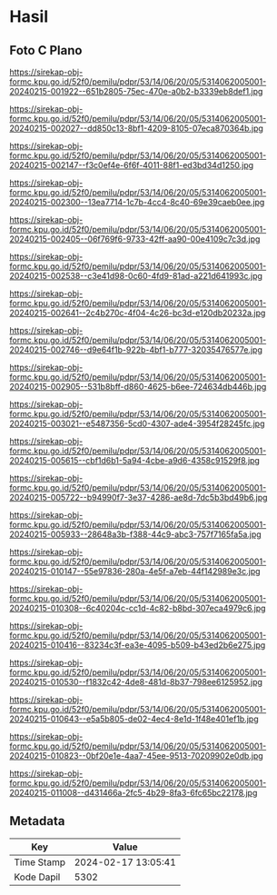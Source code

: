 # Hasil

## Foto C Plano

https://sirekap-obj-formc.kpu.go.id/52f0/pemilu/pdpr/53/14/06/20/05/5314062005001-20240215-001922--651b2805-75ec-470e-a0b2-b3339eb8def1.jpg

https://sirekap-obj-formc.kpu.go.id/52f0/pemilu/pdpr/53/14/06/20/05/5314062005001-20240215-002027--dd850c13-8bf1-4209-8105-07eca870364b.jpg

https://sirekap-obj-formc.kpu.go.id/52f0/pemilu/pdpr/53/14/06/20/05/5314062005001-20240215-002147--f3c0ef4e-6f6f-4011-88f1-ed3bd34d1250.jpg

https://sirekap-obj-formc.kpu.go.id/52f0/pemilu/pdpr/53/14/06/20/05/5314062005001-20240215-002300--13ea7714-1c7b-4cc4-8c40-69e39caeb0ee.jpg

https://sirekap-obj-formc.kpu.go.id/52f0/pemilu/pdpr/53/14/06/20/05/5314062005001-20240215-002405--06f769f6-9733-42ff-aa90-00e4109c7c3d.jpg

https://sirekap-obj-formc.kpu.go.id/52f0/pemilu/pdpr/53/14/06/20/05/5314062005001-20240215-002538--c3e41d98-0c60-4fd9-81ad-a221d641993c.jpg

https://sirekap-obj-formc.kpu.go.id/52f0/pemilu/pdpr/53/14/06/20/05/5314062005001-20240215-002641--2c4b270c-4f04-4c26-bc3d-e120db20232a.jpg

https://sirekap-obj-formc.kpu.go.id/52f0/pemilu/pdpr/53/14/06/20/05/5314062005001-20240215-002746--d9e64f1b-922b-4bf1-b777-32035476577e.jpg

https://sirekap-obj-formc.kpu.go.id/52f0/pemilu/pdpr/53/14/06/20/05/5314062005001-20240215-002905--531b8bff-d860-4625-b6ee-724634db446b.jpg

https://sirekap-obj-formc.kpu.go.id/52f0/pemilu/pdpr/53/14/06/20/05/5314062005001-20240215-003021--e5487356-5cd0-4307-ade4-3954f28245fc.jpg

https://sirekap-obj-formc.kpu.go.id/52f0/pemilu/pdpr/53/14/06/20/05/5314062005001-20240215-005615--cbf1d6b1-5a94-4cbe-a9d6-4358c91529f8.jpg

https://sirekap-obj-formc.kpu.go.id/52f0/pemilu/pdpr/53/14/06/20/05/5314062005001-20240215-005722--b94990f7-3e37-4286-ae8d-7dc5b3bd49b6.jpg

https://sirekap-obj-formc.kpu.go.id/52f0/pemilu/pdpr/53/14/06/20/05/5314062005001-20240215-005933--28648a3b-f388-44c9-abc3-757f7165fa5a.jpg

https://sirekap-obj-formc.kpu.go.id/52f0/pemilu/pdpr/53/14/06/20/05/5314062005001-20240215-010147--55e97836-280a-4e5f-a7eb-44f142989e3c.jpg

https://sirekap-obj-formc.kpu.go.id/52f0/pemilu/pdpr/53/14/06/20/05/5314062005001-20240215-010308--6c40204c-cc1d-4c82-b8bd-307eca4979c6.jpg

https://sirekap-obj-formc.kpu.go.id/52f0/pemilu/pdpr/53/14/06/20/05/5314062005001-20240215-010416--83234c3f-ea3e-4095-b509-b43ed2b6e275.jpg

https://sirekap-obj-formc.kpu.go.id/52f0/pemilu/pdpr/53/14/06/20/05/5314062005001-20240215-010530--f1832c42-4de8-481d-8b37-798ee6125952.jpg

https://sirekap-obj-formc.kpu.go.id/52f0/pemilu/pdpr/53/14/06/20/05/5314062005001-20240215-010643--e5a5b805-de02-4ec4-8e1d-1f48e401ef1b.jpg

https://sirekap-obj-formc.kpu.go.id/52f0/pemilu/pdpr/53/14/06/20/05/5314062005001-20240215-010823--0bf20e1e-4aa7-45ee-9513-70209902e0db.jpg

https://sirekap-obj-formc.kpu.go.id/52f0/pemilu/pdpr/53/14/06/20/05/5314062005001-20240215-011008--d431466a-2fc5-4b29-8fa3-6fc65bc22178.jpg


## Metadata

| Key        | Value               |
| ---------- | ------------------- |
| Time Stamp | 2024-02-17 13:05:41 |
| Kode Dapil | 5302                |



